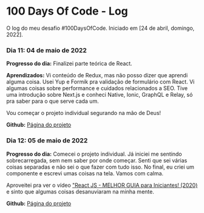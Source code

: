 # 100 Days Of Code - Log

O log do meu desafio #100DaysOfCode. Iniciado em [24 de abril, domingo, 2022].

### Dia 11: 04 de maio de 2022

**Progresso do dia:** Finalizei parte teórica de React. 

**Aprendizados:** Vi conteúdo de Redux, mas não posso dizer que aprendi alguma coisa. Usei Yup e Formik pra validação de formulário com React. Vi algumas coisas sobre performance e cuidados relacionados a SEO. Tive uma introdução sobre Next.js e conheci Native, Ionic, GraphQL e Relay, só pra saber para o que serve cada um.

Vou começar o projeto individual segurando na mão de Deus!

**Github:** [Página do projeto](https://github.com/sarahrubia/form-react-yup-formik)

### Dia 12: 05 de maio de 2022

**Progresso do dia:** Comecei o projeto individual. Já iniciei me sentindo sobrecarregada, sem nem saber por onde começar. Senti que sei várias coisas separadas e não sei o que fazer com tudo isso. No final, eu criei um componente e escrevi umas coisas na tela. Vamos com calma.

Aproveitei pra ver o vídeo ["React JS - MELHOR GUIA para Iniciantes! (2020)](https://youtu.be/Ws9WVHhNq5M) e sinto que algumas coisas desanuviaram na minha mente.

**Github:** [Página do projeto](https://github.com/sarahrubia/app-pagamentos)
